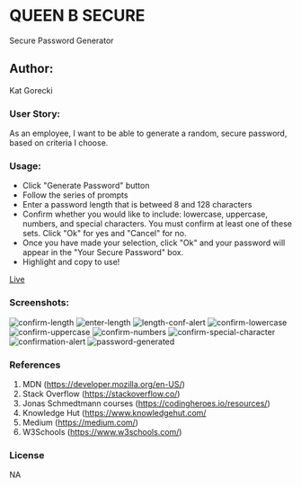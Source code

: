 # QUEEN B SECURE

Secure Password Generator

## Author:

Kat Gorecki

### User Story:

As an employee, I want to be able to generate a random, secure password, based on criteria I choose.

### Usage:

- Click "Generate Password" button
- Follow the series of prompts
- Enter a password length that is betweed 8 and 128 characters
- Confirm whether you would like to include: lowercase, uppercase, numbers, and special characters. You must confirm at least one of these sets. Click "Ok" for yes and "Cancel" for no.
- Once you have made your selection, click "Ok" and your password will appear in the "Your Secure Password" box.
- Highlight and copy to use!

[Live](https://slayonce.github.io/Queen-B-Secure/)

### Screenshots:

![confirm-length](https://user-images.githubusercontent.com/127693250/230527429-3efd4d7e-77d8-48a9-b8e5-8d417d1beaa8.png)
![enter-length](https://user-images.githubusercontent.com/127693250/230527447-df8227a2-4c31-4915-ae04-753c8f9217e0.png)
![length-conf-alert](https://user-images.githubusercontent.com/127693250/230527498-ac9b9472-0030-42fe-a8ff-738f342e36e5.png)
![confirm-lowercase](https://user-images.githubusercontent.com/127693250/230527506-d5cb49bb-56b4-47b9-94e5-c4eeba8132d0.png)
![confirm-uppercase](https://user-images.githubusercontent.com/127693250/230527511-f225b30f-1d3f-4f70-b3e4-5ff04e382a7b.png)
![confirm-numbers](https://user-images.githubusercontent.com/127693250/230527516-95fca2b8-6ea3-4f1c-bec5-cb54095fa7d6.png)
![confirm-special-character](https://user-images.githubusercontent.com/127693250/230527525-1f78691a-7ddc-4fd7-9dff-9608df26755f.png)
![confirmation-alert](https://user-images.githubusercontent.com/127693250/230527536-de6435cf-9cfc-4631-8944-b8e3e9091386.png)
![password-generated](https://user-images.githubusercontent.com/127693250/230527585-ad1b683b-2346-45de-8881-68df3ad37ace.png)


### References

1. MDN (https://developer.mozilla.org/en-US/)
2. Stack Overflow (https://stackoverflow.co/)
3. Jonas Schmedtmann courses (https://codingheroes.io/resources/)
4. Knowledge Hut (https://www.knowledgehut.com/
5. Medium (https://medium.com/)
6. W3Schools (https://www.w3schools.com/)

### License

NA
